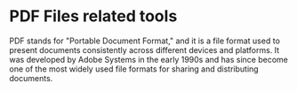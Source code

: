 # PDF Files related tools

PDF stands for "Portable Document Format," and it is a file format used to present documents consistently across different devices and platforms. It was developed by Adobe Systems in the early 1990s and has since become one of the most widely used file formats for sharing and distributing documents.


